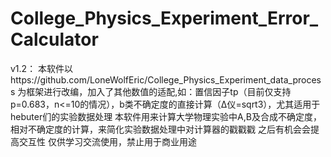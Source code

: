 # College_Physics_Experiment_Error_Calculator
v1.2：
本软件以https://github.com/LoneWolfEric/College_Physics_Experiment_data_process 为框架进行改编，加入了其他数值的适配,如：置信因子tp（目前仅支持p=0.683，n&lt;=10的情况），b类不确定度的直接计算（Δ仪=sqrt3），尤其适用于hebuter们的实验数据处理
本软件用来计算大学物理实验中A,B及合成不确定度，相对不确定度的计算，来简化实验数据处理中对计算器的戳戳戳
之后有机会会提高交互性
仅供学习交流使用，禁止用于商业用途
